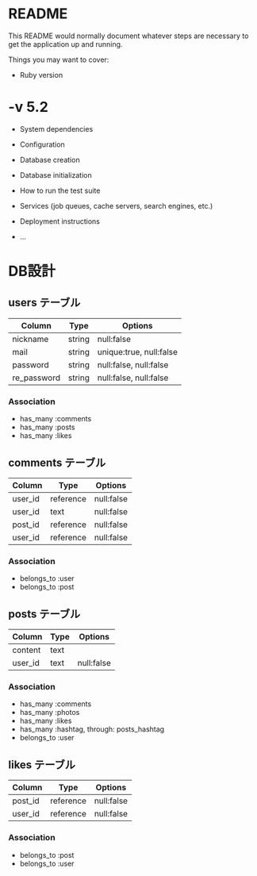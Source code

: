 # README

This README would normally document whatever steps are necessary to get the
application up and running.

Things you may want to cover:

* Ruby version
 # -v 5.2

* System dependencies

* Configuration

* Database creation



* Database initialization

* How to run the test suite

* Services (job queues, cache servers, search engines, etc.)

* Deployment instructions

* ...


# DB設計

## users テーブル
|Column|Type|Options|
|------|----|-------|
|nickname|string|null:false|
|mail|string|unique:true, null:false|
|password|string|null:false, null:false|
|re_password|string|null:false, null:false|

### Association
- has_many :comments
- has_many :posts
- has_many :likes

## comments テーブル
|Column|Type|Options|
|------|----|-------|
|user_id|reference|null:false|
|user_id|text|null:false|
|post_id|reference|null:false|
|user_id|reference|null:false|

### Association
- belongs_to :user
- belongs_to :post

## posts テーブル
|Column|Type|Options|
|------|----|-------|
|content|text||
|user_id|text|null:false|

### Association
- has_many :comments
- has_many :photos
- has_many :likes
- has_many :hashtag, through: posts_hashtag
- belongs_to :user

## likes テーブル
|Column|Type|Options|
|------|----|-------|
|post_id|reference|null:false|
|user_id|reference|null:false|

### Association
- belongs_to :post
- belongs_to :user